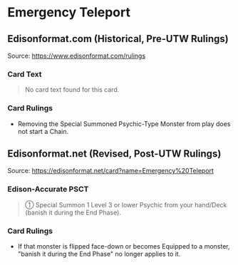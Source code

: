 # Emergency Teleport

## Edisonformat.com (Historical, Pre-UTW Rulings)

Source: https://www.edisonformat.com/rulings

### Card Text

> No card text found for this card.

### Card Rulings

*   Removing the Special Summoned Psychic-Type Monster from play does not start a Chain.

## Edisonformat.net (Revised, Post-UTW Rulings)

Source: https://edisonformat.net/card?name=Emergency%20Teleport

### Edison-Accurate PSCT

> ① Special Summon 1 Level 3 or lower Psychic from your hand/Deck (banish it during the End Phase).

### Card Rulings

*   If that monster is flipped face-down or becomes Equipped to a monster, "banish it during the End Phase" no longer applies to it.
            